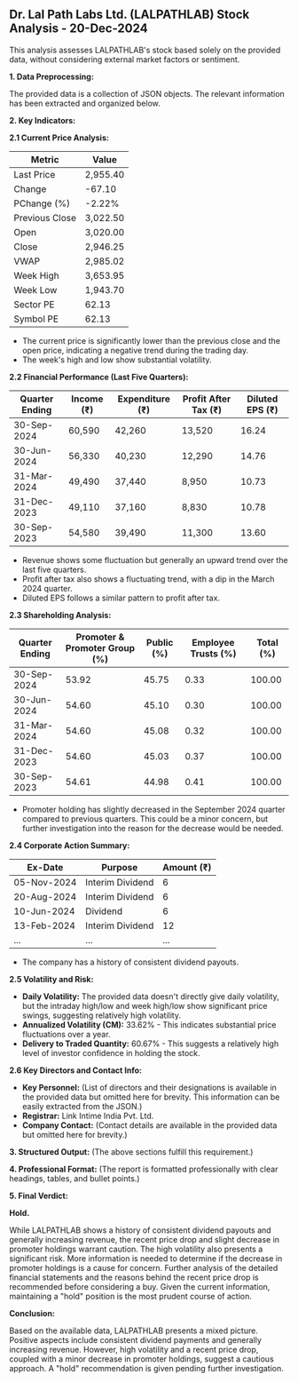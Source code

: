 ## Dr. Lal Path Labs Ltd. (LALPATHLAB) Stock Analysis - 20-Dec-2024

This analysis assesses LALPATHLAB's stock based solely on the provided data, without considering external market factors or sentiment.

**1. Data Preprocessing:**

The provided data is a collection of JSON objects.  The relevant information has been extracted and organized below.

**2. Key Indicators:**

**2.1 Current Price Analysis:**

| Metric             | Value      |
|----------------------|------------|
| Last Price          | 2,955.40   |
| Change              | -67.10     |
| PChange (%)         | -2.22%     |
| Previous Close      | 3,022.50   |
| Open                | 3,020.00   |
| Close               | 2,946.25   |
| VWAP                | 2,985.02   |
| Week High           | 3,653.95   |
| Week Low            | 1,943.70   |
| Sector PE           | 62.13      |
| Symbol PE           | 62.13      |


* The current price is significantly lower than the previous close and the open price, indicating a negative trend during the trading day.
* The week's high and low show substantial volatility.


**2.2 Financial Performance (Last Five Quarters):**

| Quarter Ending     | Income (₹) | Expenditure (₹) | Profit After Tax (₹) | Diluted EPS (₹) |
|----------------------|-------------|-----------------|----------------------|-----------------|
| 30-Sep-2024       | 60,590      | 42,260           | 13,520                | 16.24            |
| 30-Jun-2024        | 56,330      | 40,230           | 12,290                | 14.76            |
| 31-Mar-2024        | 49,490      | 37,440           | 8,950                 | 10.73            |
| 31-Dec-2023        | 49,110      | 37,160           | 8,830                 | 10.78            |
| 30-Sep-2023        | 54,580      | 39,490           | 11,300                | 13.60            |

* Revenue shows some fluctuation but generally an upward trend over the last five quarters.
* Profit after tax also shows a fluctuating trend, with a dip in the March 2024 quarter.
* Diluted EPS follows a similar pattern to profit after tax.


**2.3 Shareholding Analysis:**

| Quarter Ending     | Promoter & Promoter Group (%) | Public (%) | Employee Trusts (%) | Total (%) |
|----------------------|-----------------------------|------------|--------------------|-----------|
| 30-Sep-2024       | 53.92                         | 45.75      | 0.33               | 100.00    |
| 30-Jun-2024        | 54.60                         | 45.10      | 0.30               | 100.00    |
| 31-Mar-2024        | 54.60                         | 45.08      | 0.32               | 100.00    |
| 31-Dec-2023        | 54.60                         | 45.03      | 0.37               | 100.00    |
| 30-Sep-2023        | 54.61                         | 44.98      | 0.41               | 100.00    |

* Promoter holding has slightly decreased in the September 2024 quarter compared to previous quarters.  This could be a minor concern, but further investigation into the reason for the decrease would be needed.


**2.4 Corporate Action Summary:**

| Ex-Date       | Purpose                               | Amount (₹) |
|---------------|---------------------------------------|------------|
| 05-Nov-2024   | Interim Dividend                      | 6          |
| 20-Aug-2024   | Interim Dividend                      | 6          |
| 10-Jun-2024   | Dividend                               | 6          |
| 13-Feb-2024   | Interim Dividend                      | 12         |
| ...            | ...                                   | ...        |


* The company has a history of consistent dividend payouts.


**2.5 Volatility and Risk:**

* **Daily Volatility:**  The provided data doesn't directly give daily volatility, but the intraday high/low and week high/low show significant price swings, suggesting relatively high volatility.
* **Annualized Volatility (CM):** 33.62% - This indicates substantial price fluctuations over a year.
* **Delivery to Traded Quantity:** 60.67% - This suggests a relatively high level of investor confidence in holding the stock.


**2.6 Key Directors and Contact Info:**

* **Key Personnel:**  (List of directors and their designations is available in the provided data but omitted here for brevity.  This information can be easily extracted from the JSON.)
* **Registrar:** Link Intime India Pvt. Ltd.
* **Company Contact:** (Contact details are available in the provided data but omitted here for brevity.)


**3. Structured Output:**  (The above sections fulfill this requirement.)


**4. Professional Format:** (The report is formatted professionally with clear headings, tables, and bullet points.)


**5. Final Verdict:**

**Hold.**

While LALPATHLAB shows a history of consistent dividend payouts and generally increasing revenue, the recent price drop and slight decrease in promoter holdings warrant caution.  The high volatility also presents a significant risk.  More information is needed to determine if the decrease in promoter holdings is a cause for concern.  Further analysis of the detailed financial statements and the reasons behind the recent price drop is recommended before considering a buy.  Given the current information, maintaining a "hold" position is the most prudent course of action.

**Conclusion:**

Based on the available data, LALPATHLAB presents a mixed picture.  Positive aspects include consistent dividend payments and generally increasing revenue. However, high volatility and a recent price drop, coupled with a minor decrease in promoter holdings, suggest a cautious approach.  A "hold" recommendation is given pending further investigation.
